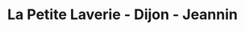 ---
title: "La Petite Laverie - Dijon - Jeannin"
url: /dijon/la-petite-laverie-dijon-jeannin/
shop: blanchisserie
---
